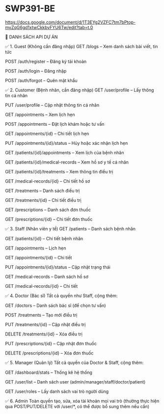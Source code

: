 # SWP391-BE
https://docs.google.com/document/d/1T3EYg2VZFC7tm7bPtop-myZqG6gd1xtwCkkbvFYU6Tw/edit?tab=t.0


📄 DANH SÁCH API DỰ ÁN


✅ 1. Guest (Không cần đăng nhập)
GET /blogs – Xem danh sách bài viết, tin tức

POST /auth/register – Đăng ký tài khoản

POST /auth/login – Đăng nhập

POST /auth/forgot – Quên mật khẩu

✅ 2. Customer (Bệnh nhân, cần đăng nhập)
GET /user/profile – Lấy thông tin cá nhân

PUT /user/profile – Cập nhật thông tin cá nhân

GET /appointments – Xem lịch hẹn

POST /appointments – Đặt lịch khám hoặc tư vấn

GET /appointments/{id} – Chi tiết lịch hẹn

PUT /appointments/{id}/status – Hủy hoặc xác nhận lịch hẹn

GET /patients/{id}/appointments – Xem lịch của bệnh nhân

GET /patients/{id}/medical-records – Xem hồ sơ y tế cá nhân

GET /patients/{id}/treatments – Xem thông tin điều trị

GET /medical-records/{id} – Chi tiết hồ sơ

GET /treatments – Danh sách điều trị

GET /treatments/{id} – Chi tiết điều trị

GET /prescriptions – Danh sách đơn thuốc

GET /prescriptions/{id} – Chi tiết đơn thuốc


✅ 3. Staff (Nhân viên y tế)
GET /patients – Danh sách bệnh nhân

GET /patients/{id} – Chi tiết bệnh nhân

GET /appointments – Lịch hẹn

GET /appointments/{id} – Chi tiết

PUT /appointments/{id}/status – Cập nhật trạng thái

GET /medical-records – Danh sách hồ sơ

GET /medical-records/{id} – Chi tiết

✅ 4. Doctor (Bác sĩ)
Tất cả quyền như Staff, cộng thêm:

GET /doctors – Danh sách bác sĩ (để chọn tư vấn)

POST /treatments – Tạo mới điều trị

PUT /treatments/{id} – Cập nhật điều trị

DELETE /treatments/{id} – Xóa điều trị

PUT /prescriptions/{id} – Cập nhật đơn thuốc

DELETE /prescriptions/{id} – Xóa đơn thuốc

✅ 5. Manager (Quản lý)
Tất cả quyền của Doctor & Staff, cộng thêm:

GET /dashboard/stats – Thống kê hệ thống

GET /user/list – Danh sách user (admin/manager/staff/doctor/patient)

GET /user/roles – Lấy danh sách vai trò người dùng

✅ 6. Admin
Toàn quyền tạo, sửa, xóa tài khoản mọi vai trò (thường thực hiện qua POST/PUT/DELETE với /user/*, có thể được bổ sung thêm nếu cần)
